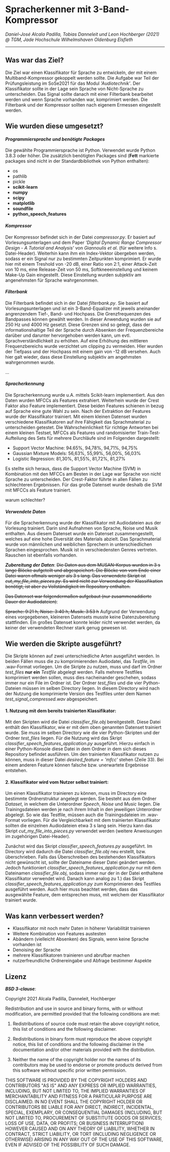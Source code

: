 Spracherkenner mit 3-Band-Kompressor
=================================
*Daniel-José Alcala Padilla, Tobias Danneleit und Leon Hochberger (2021) @ TGM, Jade Hochschule Wilhelmshaven Oldenburg Elsfleth*

---
## Was war das Ziel?
Die Ziel war einen Klassifikator für Sprache zu entwickeln, der mit einem Multiband-Kompressor gekoppelt werden sollte. Die Aufgabe war Teil der Prüfungsleistung im SoSe2021 für das Modul *'Audiotechnik'*. Der Klassifikator sollte in der Lage sein Sprache von Nicht-Sprache zu unterscheiden. Das Signal sollte danach mit einer Filterbank bearbeitet werden und wenn Sprache vorhanden war, komprimiert werden. Die Filterbank und der Kompressor sollten nach  eigenem Ermessen eingestellt werden. 

## Wie wurden diese umgesetzt?
#### *Programmiersprache und benötigte Packages*
Die gewählte Programmiersprache ist Python. Verwendet wurde Python 3.8.3 oder höher. Die zusätzlich benötigten Packages sind (**Fett** markierte packages sind nicht in der Standardbibliothek von Python enthalten):
- os
- pathlib 
- pickle
- **scikit-learn**
- **numpy**
- **scipy**
- **matplotlib**
- **soundfile**
- **python_speech_features**

#### *Kompressor*

Der Kompressor befindet sich in der Datei *compressor.py*. Er basiert auf Vorlesungsunterlagen und dem Paper *'Digital Dynamic Range Compressor Design - A Tutorial and Analysis'* von *Giannoulis et al*. (für weitere Info s. Datei-Header). Weiterhin kann ihm ein Index-Vektor übergeben werden, sodass er ein Signal nur zu bestimmten Zeitpunkten komprimiert. Er wurde hier mit einem Treshold von -20 dB, einer Ratio von 2:1, einer Attack-Zeit von 10 ms, eine Release-Zeit von 50 ms, Softkneeeinstellung und keinem Make-Up Gain eingestellt. Diese Einstellung wurden subjektiv am angenehmsten für Sprache wahrgenommen.   


#### *Filterbank*

Die Filterbank befindet sich in der Datei *filterbank.py*. Sie basiert auf Vorlesungsunterlagen und ist ein 3-Band-Equalizer mit jeweils aneinander angrenzendem Tief-, Band- und Hochpass. Die Grenzfrequenzen des Bandpasses können gewählt werden. In dieser Anwendung wurden sie auf 250 Hz und 4000 Hz gesetzt. Diese Grenzen sind so gelegt, dass der informationshaltige Teil der Sprache durch Absenken der Frequenzbereiche darüber und darunter hervorgehoben werden kann, um evtl. Sprachverständlichkeit zu erhöhen. Auf eine Erhöhung des mittleren Frequenzbereichs wurde verzichtet um clipping zu vermeiden. HIer wurden der Tiefpass und der Hochpass mit einem gain von -12 dB versehen. Auch hier galt wieder, dass diese Einstellung subjektiv am angehmsten wahrgenommen wurde.



... 

#### *Spracherkennung*
Die Spracherkennung wurde u.A. mittels Scikit-learn implementiert. Aus den Daten wurden MFCCs als Features extrahiert. Weiterhein wurde der Crest Faktor also Feature implementiert. Diese beiden Features schienen in bezug auf Sprache eine gute Wahl zu sein. Nach der Extraktion der Features wurde der Klassifikator trainiert. Mit einem kleinen Datenset wurden verschiedene Klassifikatoren auf ihre Fähigkeit das Sprachmaterial zu unterscheiden getestet. Die Wahrscheinlichkeit für richtige Antworten bei einem kleinen Testset, MFCCs als Features und randomisierter Train-Test-Aufteilung des Sets für mehrere Durchläufe sind im Folgenden dargestellt:
- Support Vector Machine:   94.65%, 94,78%, 94,71%, 94,75%
- Gaussian Mixture Models:  56,63%, 55,99%, 56,00%, 56,03%
- Logistic Regression:      81,30%, 81,55%, 81,72%, 81,27%

Es stellte sich heraus, dass die Support Vector Machine (SVM) in Kombination mit den MFCCs am Besten in der Lage war Sprache von nicht Sprache zu unterscheiden. Der Crest-Faktor führte in allen Fällen zu schlechteren Ergebnissen. Für das große Datenset wurde deshalb die SVM mit MFCCs als Feature trainiert. 

warum schlechter?

#### *Verwendete Daten*
Für die Spracherkennung wurde der Klassifikator mit Audiodateien aus der Vorlesung trainiert.
Darin sind Aufnahmen von Sprache, Noise und Musik enthalten.
Aus diesem Datenset wurde ein Datenset zusammengestellt, welches auf eine hohe Diversität des Materials abzielt. Das Sprachmaterial wurde von männlichen und weiblichen Sprechern in unterschiedlichen Sprachen eingesprochen. Musik ist in verschiedensten Genres vertreten. Rauschen ist ebenfalls vorhanden.

***Zubereitung der Daten***:
~~Die Daten aus dem MUSAN-Korpus wurden in 3 s lange Blöcke aufgeteilt und abgespeichert. Die Blöcke von vom Ende einer Datei waren oftmals weniger als 3 s lang. Das verwendete Skript ist *cut_my_file_into_pieces.py*. Es wird nicht zur Verwendung der Klassifikation benötigt, ist aber zu Vollständigkeit im Repository enthalten.~~

~~Das Datenset war folgendermaßen aufgebaut (nur zusammenaddierte Dauer der Audiodateien)~~:

~~Sprache: 9:21 h, Noise: 3:40 h, Musik: 3:53 h~~
Aufgrund der Verwendung eines vorgegebenen, kleineren Datensets musste keine Datenzubereitung stattfinden. Ein großes Datenset konnte leider nicht verwendet werden, da keiner der verwendeten Rechner stark genug gewesen ist. 


## Wie werden die Skripte ausgeführt?
Die Skripte können auf zwei unterschiedliche Arten ausgeführt werden.
In beiden Fällen muss die zu komprimierenden Audiodatei, das *Testfile*, im .wav-Format vorliegen.
Um die Skripte zu nutzen, muss und darf im Ordner  *test_files* **nur ein** *Testfile* abgelegt werden. Falls mehrere Testfiles komprimiert werden sollen, muss dies nacheinander geschehen, sodass immer nur ein File im Ordner ist. Der Ordner *test_files* und die vier Python-Dateien müssen im selben Directory liegen.
In diesem Directory wird nach der Nutzung die komprimierte Version des Testfiles unter dem Namen *test_signal_compressed.wav* abgespeichert.

#### 1. Nutzung mit dem bereits trainierten Klassifikator:
Mit den Skripten wird die Datei *classifier_file.obj* bereitgestellt.
Diese Datei enthält den Klassifikator, wie er mit dem oben genannten Datenset trainiert wurde.
Sie muss im selben Directory wie die vier Python-Skripten und der Ordner *test_files* liegen.
Für die Nutzung wird das Skript *classifier_speech_features_application.py* ausgeführt. Hierzu einfach in einer Python-Konsole diese Datei in dem Ordner in dem sich dieses Repository befindet ausführen.
Um den trainierten Klassifikator nutzen zu können, muss in dieser Datei  *desired_feature = 'mfcc'* stehen (Zeile 33). Bei einem anderen Feature können falsche bzw. unerwartete Ergebnisse entstehen. 

#### 2. Klassifikator wird vom Nutzer selbst trainiert:
Um einen Klassifikator trainieren zu können, muss im Directory eine bestimmte Ordnerstruktur angelegt werden. Sie besteht aus dem Ordner *Dataset*, in welchem die Unterordner *Speech*, *Noise* und *Music* liegen. Die Trainingsdateien werden je nach ihrem Inhalt in den jeweiligen Unterordner abgelegt. So wie das Testfile, müssen auch die Trainingsdateien im .wav-Format vorliegen. Für die Vergleichbarkeit mit dem trainierten Klassifikator sollten die einzelnen Audiodateien etwa 3 s lang sein. Hierzu kann das Skript *cut_my_file_into_pieces.py* verwendet werden (weitere Anweisungen im zugehörigen Datei-Header).

Zunächst wird das Skript *classifier_speech_features.py* ausgeführt.
Im Directory wird dadurch die Datei *classifier_file.obj* neu erstellt, bzw. überschrieben. Falls das Überschreiben des bestehenden Klassifikators  nicht gewünscht ist, sollte der Dateiname dieser Datei geändert werden. Jedoch funktioniert *classifier_speech_features_application.py* nur mit dem Dateinamen *classifier_file.obj*, sodass immer nur der in der Datei enthaltene Klassifikator verwendet wird.
Danach kann analog zu 1.) das Skript *classifier_speech_features_application.py* zum Komprimieren des Testfiles ausgeführt werden.
Auch hier muss beachtet werden, dass das ausgewählte Feature, dem entsprechen muss, mit welchem der Klassifikator trainiert wurde.


## Was kann verbessert werden?
- Klassifikator mit noch mehr Daten in höherer Variabilität trainieren
- Weitere Kombination von Features austesten
- Abändern (vielleicht Absenken) des Signals, wenn keine Sprache vorhanden ist
- Denoising der Sprache
- mehrere Klassifikatoren trainieren und abrufbar machen
- nutzerfreundliche Ordnereingabe und Abfrage bestimmer Aspekte

## Lizenz
***BSD 3-clause***:

Copyright 2021 Alcala Padilla, Danneleit, Hochberger

Redistribution and use in source and binary forms, with or without modification,
are permitted provided that the following conditions are met:

1. Redistributions of source code must retain the above copyright notice, this list
of conditions and the following disclaimer.

2. Redistributions in binary form must reproduce the above copyright notice, this 
list of conditions and the following disclaimer in the documentation and/or other 
materials provided with the distribution.

3. Neither the name of the copyright holder nor the names of its contributors may
be used to endorse or promote products derived from this software without specific
prior written permission.

THIS SOFTWARE IS PROVIDED BY THE COPYRIGHT HOLDERS AND CONTRIBUTORS "AS IS" AND ANY 
EXPRESS OR IMPLIED WARRANTIES, INCLUDING, BUT NOT LIMITED TO, THE IMPLIED WARRANTIES 
OF MERCHANTABILITY AND FITNESS FOR A PARTICULAR PURPOSE ARE DISCLAIMED. IN NO EVENT
SHALL THE COPYRIGHT HOLDER OR CONTRIBUTORS BE LIABLE FOR ANY DIRECT, INDIRECT, 
INCIDENTAL, SPECIAL, EXEMPLARY, OR CONSEQUENTIAL DAMAGES (INCLUDING, BUT NOT LIMITED 
TO, PROCUREMENT OF SUBSTITUTE GOODS OR SERVICES; LOSS OF USE, DATA, OR PROFITS; OR 
BUSINESS INTERRUPTION) HOWEVER CAUSED AND ON ANY THEORY OF LIABILITY, WHETHER IN 
CONTRACT, STRICT LIABILITY, OR TORT (INCLUDING NEGLIGENCE OR OTHERWISE) ARISING IN
ANY WAY OUT OF THE USE OF THIS SOFTWARE, EVEN IF ADVISED OF THE POSSIBILITY OF
SUCH DAMAGE.
